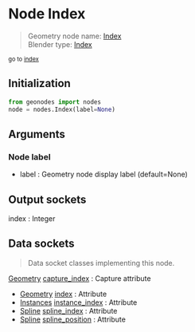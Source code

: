 
# Node Index

> Geometry node name: [Index](https://docs.blender.org/manual/en/latest/modeling/geometry_nodes/material/index.html)<br>
  Blender type: [Index](https://docs.blender.org/api/current/bpy.types.GeometryNodeInputIndex.html)
  
<sub>go to [index](/docs/index.md)</sub>

## Initialization

```python
from geonodes import nodes
node = nodes.Index(label=None)
```



## Arguments


### Node label

- label : Geometry node display label (default=None)

## Output sockets

index : Integer

## Data sockets

> Data socket classes implementing this node.
  
[Geometry](/docs/sockets/Geometry.md) [capture_index](/docs/sockets/Geometry.md#capture_index) : Capture attribute
- [Geometry](/docs/sockets/Geometry.md) [index](/docs/sockets/Geometry.md#index) : Attribute
- [Instances](/docs/sockets/Instances.md) [instance_index](/docs/sockets/Instances.md#instance_index) : Attribute
- [Spline](/docs/sockets/Spline.md) [spline_index](/docs/sockets/Spline.md#spline_index) : Attribute
- [Spline](/docs/sockets/Spline.md) [spline_position](/docs/sockets/Spline.md#spline_position) : Attribute
  
